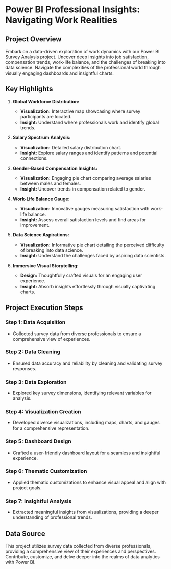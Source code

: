 # Power BI Professional Insights: Navigating Work Realities

## Project Overview
Embark on a data-driven exploration of work dynamics with our Power BI Survey Analysis project. Uncover deep insights into job satisfaction, compensation trends, work-life balance, and the challenges of breaking into data science. Navigate the complexities of the professional world through visually engaging dashboards and insightful charts.

## Key Highlights

1. **Global Workforce Distribution:**
   - **Visualization:** Interactive map showcasing where survey participants are located.
   - **Insight:** Understand where professionals work and identify global trends.

2. **Salary Spectrum Analysis:**
   - **Visualization:** Detailed salary distribution chart.
   - **Insight:** Explore salary ranges and identify patterns and potential connections.

3. **Gender-Based Compensation Insights:**
   - **Visualization:** Engaging pie chart comparing average salaries between males and females.
   - **Insight:** Uncover trends in compensation related to gender.

4. **Work-Life Balance Gauge:**
   - **Visualization:** Innovative gauges measuring satisfaction with work-life balance.
   - **Insight:** Assess overall satisfaction levels and find areas for improvement.

5. **Data Science Aspirations:**
   - **Visualization:** Informative pie chart detailing the perceived difficulty of breaking into data science.
   - **Insight:** Understand the challenges faced by aspiring data scientists.

6. **Immersive Visual Storytelling:**
   - **Design:** Thoughtfully crafted visuals for an engaging user experience.
   - **Insight:** Absorb insights effortlessly through visually captivating charts.

## Project Execution Steps

### Step 1: Data Acquisition
- Collected survey data from diverse professionals to ensure a comprehensive view of experiences.

### Step 2: Data Cleaning
- Ensured data accuracy and reliability by cleaning and validating survey responses.

### Step 3: Data Exploration
- Explored key survey dimensions, identifying relevant variables for analysis.

### Step 4: Visualization Creation
- Developed diverse visualizations, including maps, charts, and gauges for a comprehensive representation.

### Step 5: Dashboard Design
- Crafted a user-friendly dashboard layout for a seamless and insightful experience.

### Step 6: Thematic Customization
- Applied thematic customizations to enhance visual appeal and align with project goals.

### Step 7: Insightful Analysis
- Extracted meaningful insights from visualizations, providing a deeper understanding of professional trends.

## Data Source
This project utilizes survey data collected from diverse professionals, providing a comprehensive view of their experiences and perspectives. Contribute, customize, and delve deeper into the realms of data analytics with Power BI.
